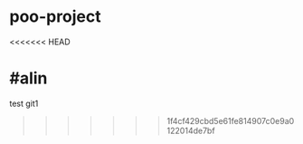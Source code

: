# poo-project
<<<<<<< HEAD

#alin
=======
test git1
>>>>>>> 1f4cf429cbd5e61fe814907c0e9a0122014de7bf
